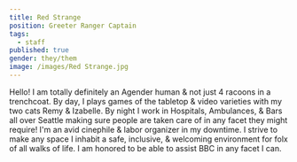 ```yaml
---
title: Red Strange
position: Greeter Ranger Captain
tags:
  - staff
published: true
gender: they/them
image: /images/Red Strange.jpg
---
```


Hello! I am totally definitely an Agender human & not just 4 racoons in a trenchcoat. By day, I plays games of the tabletop & video varieties with my two cats Remy & Izabelle. By night I work in Hospitals, Ambulances, & Bars all over Seattle making sure people are taken care of in any facet they might require! I'm an avid cinephile & labor organizer in my downtime. I strive to make any space I inhabit a safe, inclusive, & welcoming environment for folx of all walks of life. I am honored to be able to assist BBC in any facet I can.
